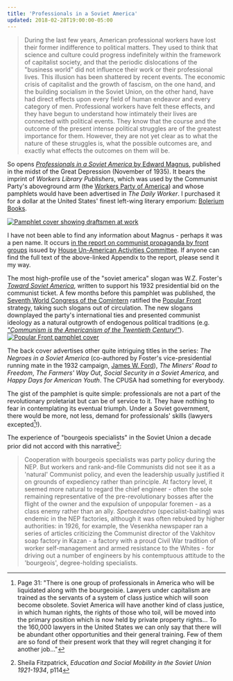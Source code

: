 ```yaml
---
title: 'Professionals in a Soviet America'
updated: 2018-02-28T19:00:00-05:00
---
```


> During the last few years, American professional workers have lost their former indifference to political matters. They used to think that science and culture could progress indefinitely within the framework of capitalist society, and that the periodic dislocations of the "business world" did not influence their work or their professional lives. This illusion has been shattered by recent events. The economic crisis of capitalist and the growth of fascism, on the one hand, and the building socialism in the Soviet Union, on the other hand, have had direct effects upon every field of human endeavor and every category of men. Professional workers have felt these effects, and they have begun to understand how intimately their lives are connected with political events. They know that the course and the outcome of the present intense political struggles are of the greatest importance for them. However, they are not yet clear as to what the nature of these struggles is, what the possible outcomes are, and exactly what effects the outcomes on them will be.

So opens [_Professionals in a Soviet America_ by Edward Magnus](https://s3.amazonaws.com/machineryquestion/texts/prof_soviet_america.pdf), published in the midst of the Great Depression (November of 1935). It bears the imprint of _Workers Library Publishers_, which was used by the Communist Party's aboveground arm (the [Workers Party of America](https://en.wikipedia.org/wiki/Workers_Party_of_America)) and whose pamphlets would have been advertised in _The Daily Worker_. I purchased it for a dollar at the United States' finest left-wing literary emporium: [Bolerium Books](https://www.bolerium.com).

[![Pamphlet cover showing draftsmen at work](https://s3.amazonaws.com/machineryquestion/texts/prof_soviet_america_cover.jpg)](https://s3.amazonaws.com/machineryquestion/texts/prof_soviet_america_cover.jpg)

I have not been able to find any information about Magnus - perhaps it was a pen name. It occurs [in the report on communist propaganda by front groups](https://books.google.com/books?id=i15bAAAAcAAJ&dq=%22edward+magnus%22&focus=searchwithinvolume) issued by [House Un-American Activities Committee](https://en.wikipedia.org/wiki/House_Un-American_Activities_Committee). If anyone can find the full text of the above-linked Appendix to the report, please send it my way.

The most high-profile use of the "soviet america" slogan was W.Z. Foster's [_Toward Soviet America_](https://www.marxists.org/archive/foster/1932/toward/index.htm), written to support his 1932 presidential bid on the communist ticket. A few months before this pamphlet was published, the [Seventh World Congress of the Comintern](https://en.wikipedia.org/wiki/Seventh_World_Congress_of_the_Comintern) ratified the [Popular Front](https://en.wikipedia.org/wiki/Popular_front) strategy, taking such slogans out of circulation. The new slogans downplayed the party's international ties and presented communist ideology as a natural outgrowth of endogenous political traditions (e.g. [_"Communism is the Americanism of the Twentieth Century!"_](https://en.wikipedia.org/wiki/Earl_Browder#/media/File:37-howard-this4thofjuly.jpg)).
[![Popular Front pamphlet cover](https://upload.wikimedia.org/wikipedia/en/3/3c/37-howard-this4thofjuly.jpg)](https://en.wikipedia.org/wiki/Popular_front#The_Comintern's_Popular_Front_policy_1934%E2%80%9339)

The back cover advertises other quite intriguing titles in the series: _The Negroes in a Soviet America_ (co-authored by Foster's vice-presidential running mate in the 1932 campaign, [James W. Ford](https://en.wikipedia.org/wiki/James_W._Ford)), _The Miners' Road to Freedom_, _The Farmers' Way Out_, _Social Security in a Soviet America_, and _Happy Days for American Youth_. The CPUSA had something for everybody.

The gist of the pamphlet is quite simple: professionals are not a part of the revolutionary proletariat but can be of service to it. They have nothing to fear in contemplating its eventual triumph. Under a Soviet government, there would be more, not less, demand for professionals' skills (lawyers excepted[^lawyers]!).

The experience of "bourgeois specialists" in the Soviet Union a decade prior did not accord with this narrative[^spetseedstvo]:

> Cooperation with bourgeois specialists was party policy during the NEP. But workers and rank-and-file Communists did not see it as a 'natural' Communist policy, and even the leadership usually justified it on grounds of expediency rather than principle. At factory level, it seemed more natural to regard the chief engineer - often the sole remaining representative of the pre-revolutionary bosses after the flight of the owner and the expulsion of unpopular foremen - as a class enemy rather than an ally. _Spetseedstvo_ (specialist-baiting) was endemic in the NEP factories, although it was often rebuked by higher authorities: in 1926, for example, the Vesenkha newspaper ran a series of articles criticizing the Communist director of the Vakhitov soap factory in Kazan - a factory with a proud Civil War tradition of worker self-management and armed resistance to the Whites - for driving out a number of engineers by his contemptuous attitude to the 'bourgeois', degree-holding specialists.

[^spetseedstvo]: Sheila Fitzpatrick, _Education and Social Mobility in the Soviet Union 1921-1934_, p114

[^lawyers]: Page 31: "There is one group of professionals in America who will be liquidated along with the bourgeoisie. Lawyers under capitalism are trained as the servants of a system of class justice which will soon become obsolete. Soviet America will have another kind of class justice, in which human rights, the rights of those who toil, will be moved into the primary position which is now held by private property rights... To the 160,000 lawyers in the United States we can only say that there will be abundant other opportunities and their general training. Few of them are so fond of their present work that they will regret changing it for another job..."
